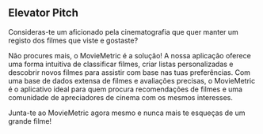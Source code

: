 ## Elevator Pitch
Consideras-te um aficionado pela cinematografia que quer manter um registo dos filmes que viste e gostaste?

Não procures mais, o MovieMetric é a solução! A nossa aplicação oferece uma forma intuitiva de classificar filmes, criar listas personalizadas e descobrir novos filmes para assistir com base nas tuas preferências. Com uma base de dados extensa de filmes e avaliações precisas, o MovieMetric é o aplicativo ideal para quem procura recomendações de filmes e uma comunidade de apreciadores de cinema com os mesmos interesses.

Junta-te ao MovieMetric agora mesmo e nunca mais te esqueças de um grande filme!
